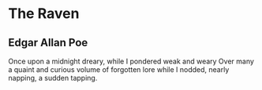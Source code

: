 # The Raven
## Edgar Allan Poe

Once upon a midnight dreary, while I pondered weak and weary
Over many a quaint and curious volume of forgotten lore
while I nodded, nearly napping, a sudden tapping.